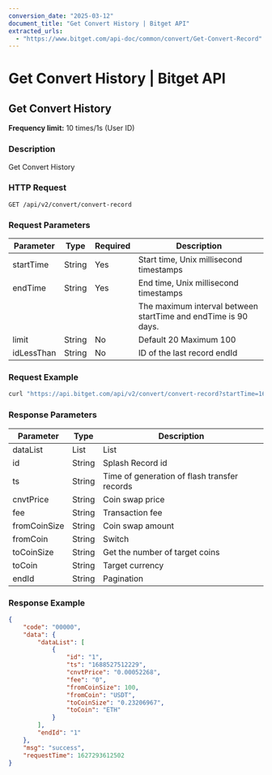 ```yaml
---
conversion_date: "2025-03-12"
document_title: "Get Convert History | Bitget API"
extracted_urls:
  - "https://www.bitget.com/api-doc/common/convert/Get-Convert-Record"
---
```


# Get Convert History | Bitget API

## Get Convert History
**Frequency limit:** 10 times/1s (User ID)

### Description
Get Convert History

### HTTP Request
```
GET /api/v2/convert/convert-record
```

### Request Parameters
| Parameter     | Type   | Required | Description                                        |
|---------------|--------|----------|----------------------------------------------------|
| startTime     | String | Yes      | Start time, Unix millisecond timestamps            |
| endTime       | String | Yes      | End time, Unix millisecond timestamps              |
|               |        |          | The maximum interval between startTime and endTime is 90 days. |
| limit         | String | No       | Default 20 Maximum 100                             |
| idLessThan    | String | No       | ID of the last record endId                        |

### Request Example
```bash
curl "https://api.bitget.com/api/v2/convert/convert-record?startTime=1686128558000&endTime=1686214958000&limit=10"    -H "ACCESS-KEY:*******"    -H "ACCESS-SIGN:*"    -H "ACCESS-PASSPHRASE:*"    -H "ACCESS-TIMESTAMP:1659076670000"    -H "locale:en-US"    -H "Content-Type: application/json"
```

### Response Parameters
| Parameter      | Type   | Description                                  |
|----------------|--------|----------------------------------------------|
| dataList       | List   | List                                          |
| id             | String | Splash Record id                              |
| ts             | String | Time of generation of flash transfer records |
| cnvtPrice      | String | Coin swap price                               |
| fee            | String | Transaction fee                               |
| fromCoinSize   | String | Coin swap amount                              |
| fromCoin       | String | Switch                                        |
| toCoinSize     | String | Get the number of target coins                |
| toCoin         | String | Target currency                               |
| endId          | String | Pagination                                    |

### Response Example
```json
{
    "code": "00000",
    "data": {
        "dataList": [
            {
                "id": "1",
                "ts": "1688527512229",
                "cnvtPrice": "0.00052268",
                "fee": "0",
                "fromCoinSize": 100,
                "fromCoin": "USDT",
                "toCoinSize": "0.23206967",
                "toCoin": "ETH"
            }
        ],
        "endId": "1"
    },
    "msg": "success",
    "requestTime": 1627293612502
}
```

